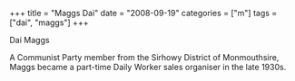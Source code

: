 +++
title = "Maggs Dai"
date = "2008-09-19"
categories = ["m"]
tags = ["dai", "maggs"]
+++

Dai Maggs

A Communist Party member from the Sirhowy District of Monmouthsire, Maggs became a part-time Daily Worker sales organiser in the late 1930s.
